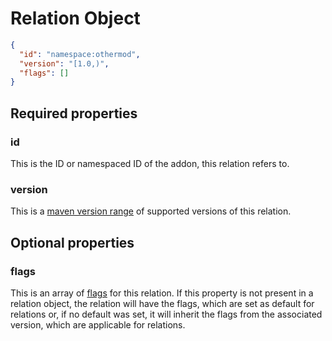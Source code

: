 # Relation Object

```json
{
  "id": "namespace:othermod",
  "version": "[1.0,)",
  "flags": []
}
```

## Required properties

### id

This is the ID or namespaced ID of the addon, this relation refers to. 

### version

This is a [maven version range](https://maven.apache.org/enforcer/enforcer-rules/versionRanges.html) of supported versions of this relation.

## Optional properties

### flags

This is an array of [flags](../flags.md) for this relation. If this property is not present in a relation object, the relation
will have the flags, which are set as default for relations or, if no default was set, it will inherit the flags from the
associated version, which are applicable for relations.
